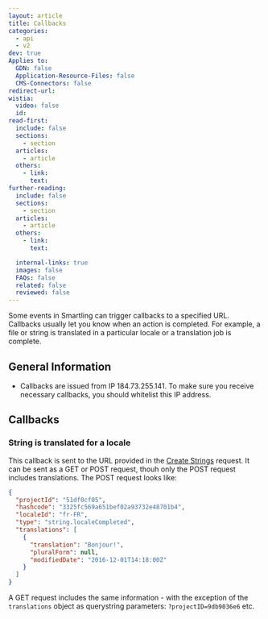 ```yaml
---
layout: article
title: Callbacks
categories:
  - api
  - v2
dev: true
Applies to:
  GDN: false
  Application-Resource-Files: false
  CMS-Connectors: false
redirect-url:
wistia:
  video: false
  id:
read-first:
  include: false
  sections:
    - section
  articles:
    - article
  others:
    - link:
      text:
further-reading:
  include: false
  sections:
    - section
  articles:
    - article
  others:
    - link:
      text:

  internal-links: true
  images: false
  FAQs: false
  related: false
  reviewed: false
---
```


Some events in Smartling can trigger callbacks to a specified URL. Callbacks usually let you know when an action is completed. For example, a file or string is translated in a particular locale or a translation job is complete.

## General Information

* Callbacks are issued from IP 184.73.255.141. To make sure you receive necessary callbacks, you should whitelist this IP address.

## Callbacks

### String is translated for a locale

This callback is sent to the URL provided in the [Create Strings](/developers/api/v2/strings/create-strings/) request. It can be sent as a GET or POST request, thouh only the POST request includes translations. The POST request looks like:

~~~json
{
  "projectId": "51df0cf05",
  "hashcode": "3325fc569a651bef02a93732e48701b4",
  "localeId": "fr-FR",
  "type": "string.localeCompleted",
  "translations": [
    {
      "translation": "Bonjour!",
      "pluralForm": null,
      "modifiedDate": "2016-12-01T14:18:00Z"
    }
  ]
}
~~~

A GET request includes the same information - with the exception of the `translations` object as querystring parameters: `?projectID=9db9036e6` etc. 